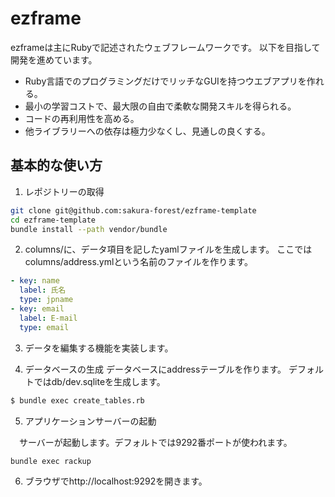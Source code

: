 # ezframe

 ezframeは主にRubyで記述されたウェブフレームワークです。
 以下を目指して開発を進めています。

* Ruby言語でのプログラミングだけでリッチなGUIを持つウエブアプリを作れる。
* 最小の学習コストで、最大限の自由で柔軟な開発スキルを得られる。
* コードの再利用性を高める。
* 他ライブラリーへの依存は極力少なくし、見通しの良くする。

## 基本的な使い方

1. レポジトリーの取得
```sh
git clone git@github.com:sakura-forest/ezframe-template
cd ezframe-template
bundle install --path vendor/bundle
```

2. columns/に、データ項目を記したyamlファイルを生成します。
  ここではcolumns/address.ymlという名前のファイルを作ります。

```yaml
- key: name
  label: 氏名
  type: jpname
- key: email
  label: E-mail
  type: email
```

3. データを編集する機能を実装します。
  

3. データベースの生成
  データベースにaddressテーブルを作ります。
  デフォルトではdb/dev.sqliteを生成します。

```sh
$ bundle exec create_tables.rb
```

5. アプリケーションサーバーの起動

　サーバーが起動します。デフォルトでは9292番ポートが使われます。

```sh
bundle exec rackup
```

6. ブラウザでhttp://localhost:9292を開きます。
